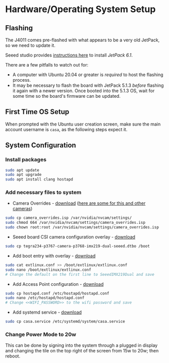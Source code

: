 # Hardware/Operating System Setup

## Flashing

The J4011 comes pre-flashed with what appears to be a very old JetPack, so we need to update it.

Seeed studio provides [instructions here](https://wiki.seeedstudio.com/reComputer_J4012_Flash_Jetpack/) to install *JetPack 6.1*.

There are a few pitfalls to watch out for:
- A computer with Ubuntu 20.04 or greater is *required* to host the flashing process.
- It may be necessary to flash the board with JetPack 5.1.3 *before* flashing it again with a newer version. Once booted into the 5.1.3 OS, wait for some time so the board's firmware can be updated.

## First Time OS Setup
When prompted with the Ubuntu user creation screen, make sure the main account 
username is `casa`, as the following steps expect it.

## System Configuration

### Install packages

```sh
sudo apt update
sudo apt upgrade
sudo apt install clang hostapd
```

### Add necessary files to system
- Camera Overrides - [download](../files/camera_overrides.isp) ([here are some for this and other cameras](https://docs.arducam.com/Nvidia-Jetson-Camera/Application-note/Fix-Red-Tint-with-ISP-Tuning/#software-setting))
```sh
sudo cp camera_overrides.isp /var/nvidia/nvcam/settings/
sudo chmod 664 /var/nvidia/nvcam/settings/camera_overrides.isp
sudo chown root:root /var/nvidia/nvcam/settings/camera_overrides.isp
```
- Seeed board CSI camera configuration overlay - [download](../files/tegra234-p3767-camera-p3768-imx219-dual-seeed.dtbo)
```sh
sudo cp tegra234-p3767-camera-p3768-imx219-dual-seeed.dtbo /boot
```
- Add boot entry with overlay - [download](../files/extlinux.conf)
```sh
sudo cat extlinux.conf >> /boot/extlinux/extlinux.conf
sudo nano /boot/extlinux/extlinux.conf
# Change the default on the first line to SeeedIMX219Dual and save
```
- Add Access Point configuration - [download](../files/hostapd.conf)
```sh
sudo cp hostapd.conf /etc/hostapd/hostapd.conf
sudo nano /etc/hostapd/hostapd.conf
# Change <<WIFI_PASSWORD>> to the wifi password and save
```
- Add systemd service - [download](../files/casa.service)
```sh
sudo cp casa.service /etc/systemd/system/casa.service
```

### Change Power Mode to 20w
This can be done by signing into the system through a plugged in display and changing the tile on the top right of the screen from 15w to 20w; then reboot.
